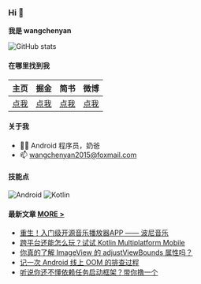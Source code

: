 ### Hi 👋
**我是 wangchenyan**

![GitHub stats](https://github-readme-stats.vercel.app/api?username=wangchenyan&show_icons=true&bg_color=F0F7FF&title_color=1989FA&text_color=3E4B5C&icon_color=3E4B5C&locale=cn)

#### 在哪里找到我

| 主页 | 掘金 | 简书 | 微博 |
| :-: | :-: | :-: | :-: |
| [点我](http://wangchenyan.top/) | [点我](https://juejin.cn/user/2313028193754168) | [点我](https://www.jianshu.com/u/3231579893ac) | [点我](https://weibo.com/u/2671190123) |

#### 关于我

- 🙋🏻 Android 程序员，奶爸
- 📫 wangchenyan2015@foxmail.com

#### 技能点

![Android](https://img.shields.io/badge/Android-3DDC84?style=for-the-badge&logo=android&logoColor=white)
![Kotlin](https://img.shields.io/badge/Kotlin-0095D5?&style=for-the-badge&logo=kotlin&logoColor=white)

#### 最新文章 [MORE >](https://juejin.cn/user/2313028193754168/posts)

<!-- BLOG-POST-LIST:START -->
- [重生！入门级开源音乐播放器APP —— 波尼音乐](https://juejin.cn/post/7294072229003952143)
- [跨平台还能怎么玩？试试 Kotlin Multiplatform Mobile](https://juejin.cn/post/7217665415709933625)
- [你真的了解 ImageView 的 adjustViewBounds 属性吗？](https://juejin.cn/post/7213252349560668216)
- [记一次 Android 线上 OOM 的排查过程](https://juejin.cn/post/7055644963706503204)
- [听说你还不懂依赖任务启动框架？带你撸一个](https://juejin.cn/post/7042201901399539748)
<!-- BLOG-POST-LIST:END -->
